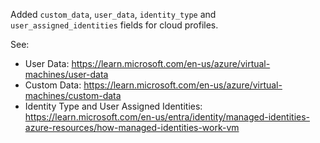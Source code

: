 Added `custom_data`, `user_data`, `identity_type` and `user_assigned_identities` fields for cloud profiles.

See:
 - User Data: https://learn.microsoft.com/en-us/azure/virtual-machines/user-data
 - Custom Data: https://learn.microsoft.com/en-us/azure/virtual-machines/custom-data
 - Identity Type and User Assigned Identities: https://learn.microsoft.com/en-us/entra/identity/managed-identities-azure-resources/how-managed-identities-work-vm
